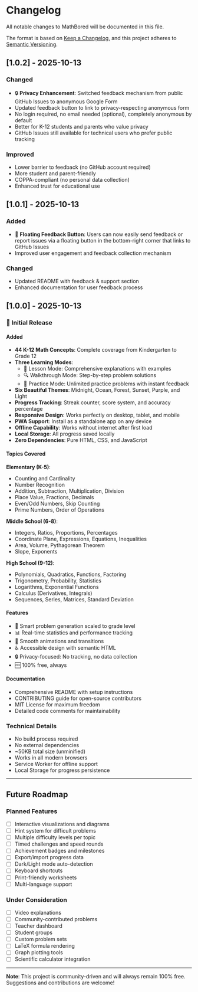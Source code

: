 # Changelog

All notable changes to MathBored will be documented in this file.

The format is based on [Keep a Changelog](https://keepachangelog.com/en/1.0.0/),
and this project adheres to [Semantic Versioning](https://semver.org/spec/v2.0.0.html).

## [1.0.2] - 2025-10-13

### Changed
- 🔒 **Privacy Enhancement**: Switched feedback mechanism from public GitHub Issues to anonymous Google Form
- Updated feedback button to link to privacy-respecting anonymous form
- No login required, no email needed (optional), completely anonymous by default
- Better for K-12 students and parents who value privacy
- GitHub Issues still available for technical users who prefer public tracking

### Improved
- Lower barrier to feedback (no GitHub account required)
- More student and parent-friendly
- COPPA-compliant (no personal data collection)
- Enhanced trust for educational use

## [1.0.1] - 2025-10-13

### Added
- 💬 **Floating Feedback Button**: Users can now easily send feedback or report issues via a floating button in the bottom-right corner that links to GitHub Issues
- Improved user engagement and feedback collection mechanism

### Changed
- Updated README with feedback & support section
- Enhanced documentation for user feedback process

## [1.0.0] - 2025-10-13

### 🎉 Initial Release

#### Added
- **44 K-12 Math Concepts**: Complete coverage from Kindergarten to Grade 12
- **Three Learning Modes**:
  - 📝 Lesson Mode: Comprehensive explanations with examples
  - 🔍 Walkthrough Mode: Step-by-step problem solutions
  - 💪 Practice Mode: Unlimited practice problems with instant feedback
- **Six Beautiful Themes**: Midnight, Ocean, Forest, Sunset, Purple, and Light
- **Progress Tracking**: Streak counter, score system, and accuracy percentage
- **Responsive Design**: Works perfectly on desktop, tablet, and mobile
- **PWA Support**: Install as a standalone app on any device
- **Offline Capability**: Works without internet after first load
- **Local Storage**: All progress saved locally
- **Zero Dependencies**: Pure HTML, CSS, and JavaScript

#### Topics Covered
**Elementary (K-5)**:
- Counting and Cardinality
- Number Recognition
- Addition, Subtraction, Multiplication, Division
- Place Value, Fractions, Decimals
- Even/Odd Numbers, Skip Counting
- Prime Numbers, Order of Operations

**Middle School (6-8)**:
- Integers, Ratios, Proportions, Percentages
- Coordinate Plane, Expressions, Equations, Inequalities
- Area, Volume, Pythagorean Theorem
- Slope, Exponents

**High School (9-12)**:
- Polynomials, Quadratics, Functions, Factoring
- Trigonometry, Probability, Statistics
- Logarithms, Exponential Functions
- Calculus (Derivatives, Integrals)
- Sequences, Series, Matrices, Standard Deviation

#### Features
- 🎯 Smart problem generation scaled to grade level
- 📊 Real-time statistics and performance tracking
- 🎨 Smooth animations and transitions
- ♿ Accessible design with semantic HTML
- 🔒 Privacy-focused: No tracking, no data collection
- 🆓 100% free, always

#### Documentation
- Comprehensive README with setup instructions
- CONTRIBUTING guide for open-source contributors
- MIT License for maximum freedom
- Detailed code comments for maintainability

### Technical Details
- No build process required
- No external dependencies
- ~50KB total size (unminified)
- Works in all modern browsers
- Service Worker for offline support
- Local Storage for progress persistence

---

## Future Roadmap

### Planned Features
- [ ] Interactive visualizations and diagrams
- [ ] Hint system for difficult problems
- [ ] Multiple difficulty levels per topic
- [ ] Timed challenges and speed rounds
- [ ] Achievement badges and milestones
- [ ] Export/import progress data
- [ ] Dark/Light mode auto-detection
- [ ] Keyboard shortcuts
- [ ] Print-friendly worksheets
- [ ] Multi-language support

### Under Consideration
- [ ] Video explanations
- [ ] Community-contributed problems
- [ ] Teacher dashboard
- [ ] Student groups
- [ ] Custom problem sets
- [ ] LaTeX formula rendering
- [ ] Graph plotting tools
- [ ] Scientific calculator integration

---

**Note**: This project is community-driven and will always remain 100% free. Suggestions and contributions are welcome!

